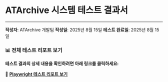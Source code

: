 # ATArchive 시스템 테스트 결과서

---

**작성자**: ATArchive 개발팀
**작성일**: 2025년 8월 15일
**테스트 완료일**: 2025년 8월 15일

### 📊 전체 테스트 리포트 보기

**테스트 결과의 상세 내용을 확인하려면 아래 링크를 클릭하세요:**

🔗 **[Playwright 테스트 리포트 보기](https://atarchivesystem.github.io/atarchive-docs/playwright-report-250815.html)**
